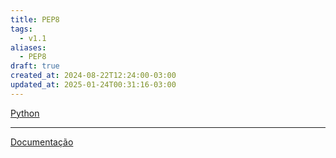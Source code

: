 ```yaml
---
title: PEP8
tags:
  - v1.1
aliases:
  - PEP8
draft: true
created_at: 2024-08-22T12:24:00-03:00
updated_at: 2025-01-24T00:31:16-03:00
---
```


[Python](content/atomos/2024/07/09/Linguagem_Python.md)

---

[Documentação](https://peps.python.org/pep-0008)